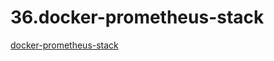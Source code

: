 # 36.docker-prometheus-stack

[docker-prometheus-stack](https://github.com/atompi/docker-prometheus-stack.git)